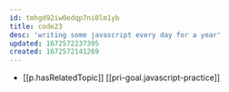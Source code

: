 ```yaml
---
id: tmhgd92iw0edqp7ni0lm1yb
title: code23
desc: 'writing some javascript every day for a year'
updated: 1672572237395
created: 1672572141269
---
```


- [[p.hasRelatedTopic]] [[pri-goal.javascript-practice]]